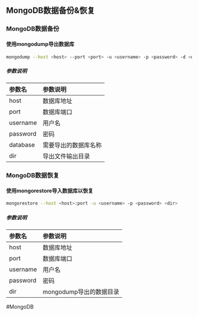 ## MongoDB数据备份&恢复

### MongoDB数据备份
#### 使用mongodump导出数据库
```bash
mongodump --host <host> --port <port> -u <username> -p <password> -d <database> -o <dir>
```

##### 参数说明
|参数名|参数说明|
|:-|:-|
|host|数据库地址|
|port|数据库端口|
|username|用户名|
|password|密码|
|database|需要导出的数据库名称|
|dir|导出文件输出目录|

### MongoDB数据恢复
#### 使用mongorestore导入数据库以恢复
```bash
mongorestore --host <host>:port -u <username> -p <password> <dir>
```

##### 参数说明
|参数名|参数说明|
|:-|:-|
|host|数据库地址|
|port|数据库端口|
|username|用户名|
|password|密码|
|dir|mongodump导出的数据目录|

#MongoDB